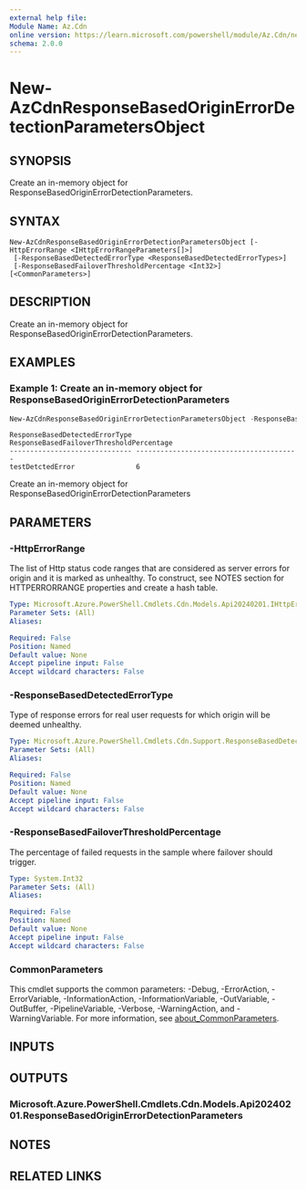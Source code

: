 ```yaml
---
external help file:
Module Name: Az.Cdn
online version: https://learn.microsoft.com/powershell/module/Az.Cdn/new-AzCdnResponseBasedOriginErrorDetectionParametersObject
schema: 2.0.0
---
```


# New-AzCdnResponseBasedOriginErrorDetectionParametersObject

## SYNOPSIS
Create an in-memory object for ResponseBasedOriginErrorDetectionParameters.

## SYNTAX

```
New-AzCdnResponseBasedOriginErrorDetectionParametersObject [-HttpErrorRange <IHttpErrorRangeParameters[]>]
 [-ResponseBasedDetectedErrorType <ResponseBasedDetectedErrorTypes>]
 [-ResponseBasedFailoverThresholdPercentage <Int32>] [<CommonParameters>]
```

## DESCRIPTION
Create an in-memory object for ResponseBasedOriginErrorDetectionParameters.

## EXAMPLES

### Example 1: Create an in-memory object for ResponseBasedOriginErrorDetectionParameters
```powershell
New-AzCdnResponseBasedOriginErrorDetectionParametersObject -ResponseBasedDetectedErrorType testDetctedError -ResponseBasedFailoverThresholdPercentage 6 
```

```output
ResponseBasedDetectedErrorType ResponseBasedFailoverThresholdPercentage
------------------------------ ----------------------------------------
testDetctedError               6
```

Create an in-memory object for ResponseBasedOriginErrorDetectionParameters

## PARAMETERS

### -HttpErrorRange
The list of Http status code ranges that are considered as server errors for origin and it is marked as unhealthy.
To construct, see NOTES section for HTTPERRORRANGE properties and create a hash table.

```yaml
Type: Microsoft.Azure.PowerShell.Cmdlets.Cdn.Models.Api20240201.IHttpErrorRangeParameters[]
Parameter Sets: (All)
Aliases:

Required: False
Position: Named
Default value: None
Accept pipeline input: False
Accept wildcard characters: False
```

### -ResponseBasedDetectedErrorType
Type of response errors for real user requests for which origin will be deemed unhealthy.

```yaml
Type: Microsoft.Azure.PowerShell.Cmdlets.Cdn.Support.ResponseBasedDetectedErrorTypes
Parameter Sets: (All)
Aliases:

Required: False
Position: Named
Default value: None
Accept pipeline input: False
Accept wildcard characters: False
```

### -ResponseBasedFailoverThresholdPercentage
The percentage of failed requests in the sample where failover should trigger.

```yaml
Type: System.Int32
Parameter Sets: (All)
Aliases:

Required: False
Position: Named
Default value: None
Accept pipeline input: False
Accept wildcard characters: False
```

### CommonParameters
This cmdlet supports the common parameters: -Debug, -ErrorAction, -ErrorVariable, -InformationAction, -InformationVariable, -OutVariable, -OutBuffer, -PipelineVariable, -Verbose, -WarningAction, and -WarningVariable. For more information, see [about_CommonParameters](http://go.microsoft.com/fwlink/?LinkID=113216).

## INPUTS

## OUTPUTS

### Microsoft.Azure.PowerShell.Cmdlets.Cdn.Models.Api20240201.ResponseBasedOriginErrorDetectionParameters

## NOTES

## RELATED LINKS

